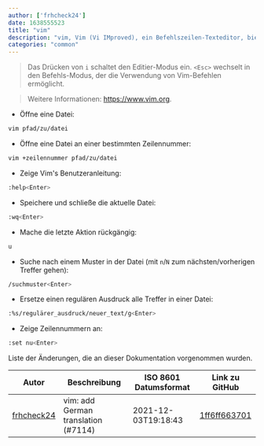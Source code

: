 ```yaml
---
author: ['frhcheck24']
date: 1638555523
title: "vim"
description: "vim, Vim (Vi IMproved), ein Befehlszeilen-Texteditor, bietet mehrere Modi für verschiedene Arten der Textmanipulation an."
categories: "common"
---
```

> Das Drücken von `i` schaltet den Editier-Modus ein. `<Esc>` wechselt in den Befehls-Modus, der die Verwendung von Vim-Befehlen ermöglicht.

> Weitere Informationen: <https://www.vim.org>.

- Öffne eine Datei:

```bash
vim pfad/zu/datei
```

- Öffne eine Datei an einer bestimmten Zeilennummer:

```bash
vim +zeilennummer pfad/zu/datei
```

- Zeige Vim's Benutzeranleitung:

```bash
:help<Enter>
```

- Speichere und schließe die aktuelle Datei:

```bash
:wq<Enter>
```

- Mache die letzte Aktion rückgängig:

```bash
u
```

- Suche nach einem Muster in der Datei (mit `n`/`N` zum nächsten/vorherigen Treffer gehen):

```bash
/suchmuster<Enter>
```

- Ersetze einen regulären Ausdruck alle Treffer in einer Datei:

```bash
:%s/regulärer_ausdruck/neuer_text/g<Enter>
```

- Zeige Zeilennummern an:

```bash
:set nu<Enter>
```
Liste der Änderungen, die an dieser Dokumentation vorgenommen wurden.


Autor | Beschreibung | ISO 8601 Datumsformat | Link zu GitHub
------|-----|-----|-----
[frhcheck24](mailto:70907916+frhcheck24@users.noreply.github.com) | vim: add German translation (#7114) | 2021-12-03T19:18:43 | [1ff6ff663701](https://github.com/tldr-pages/tldr/commit/1ff6ff6637016200d5b33fde49f94500a07ac384)

